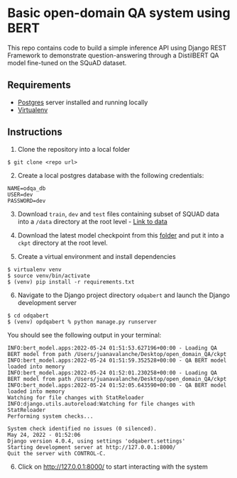 # Basic open-domain QA system using BERT

This repo contains code to build a simple inference API using Django REST Framework to demonstrate question-answering through a DistilBERT QA model fine-tuned on the SQuAD dataset.

## Requirements
* [Postgres](https://www.postgresql.org/download/) server installed and running locally
* [Virtualenv](https://virtualenv.pypa.io/en/latest/)

## Instructions
1. Clone the repository into a local folder
```
$ git clone <repo url>
```
2. Create a local postgres database with the following credentials:
```
NAME=odqa_db
USER=dev
PASSWORD=dev
```

3. Download `train`, `dev` and `test` files containing subset of SQUAD data into a `/data` directory at the root level - [Link to data](https://drive.google.com/drive/folders/1K0gkypdXDnHUZ0c8qgrWbRjN2vJnG4Hj?usp=sharin")

4. Download the latest model checkpoint from this [folder](https://drive.google.com/drive/folders/1bGXP881qGySLorWQpMBHuuGWniByirU-?usp=sharing) and put it into a `ckpt` directory at the root level. 

5. Create a virtual environment and install dependencies
```
$ virtualenv venv
$ source venv/bin/activate
$ (venv) pip install -r requirements.txt
```
6. Navigate to the Django project directory `odqabert` and launch the Django development server

``` 
$ cd odqabert
$ (venv) opdqabert % python manage.py runserver
```
You should see the following output in your terminal:

```
INFO:bert_model.apps:2022-05-24 01:51:53.627196+00:00 - Loading QA BERT model from path /Users/juanavalanche/Desktop/open_domain_QA/ckpt
INFO:bert_model.apps:2022-05-24 01:51:59.352528+00:00 - QA BERT model loaded into memory
INFO:bert_model.apps:2022-05-24 01:52:01.230258+00:00 - Loading QA BERT model from path /Users/juanavalanche/Desktop/open_domain_QA/ckpt
INFO:bert_model.apps:2022-05-24 01:52:05.643590+00:00 - QA BERT model loaded into memory
Watching for file changes with StatReloader
INFO:django.utils.autoreload:Watching for file changes with StatReloader
Performing system checks...

System check identified no issues (0 silenced).
May 24, 2022 - 01:52:06
Django version 4.0.4, using settings 'odqabert.settings'
Starting development server at http://127.0.0.1:8000/
Quit the server with CONTROL-C.
```
6. Click on http://127.0.0.1:8000/ to start interacting with the system
